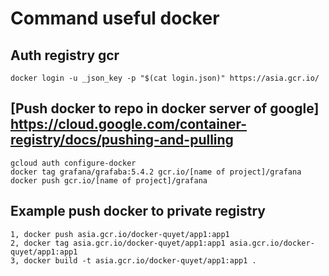 # Command useful docker

## Auth registry gcr 
```
docker login -u _json_key -p "$(cat login.json)" https://asia.gcr.io/
```
## [Push docker to repo in docker server of google] https://cloud.google.com/container-registry/docs/pushing-and-pulling
```
gcloud auth configure-docker
docker tag grafana/grafaba:5.4.2 gcr.io/[name of project]/grafana
docker push gcr.io/[name of project]/grafana
```

## Example push docker to private registry

```
1, docker push asia.gcr.io/docker-quyet/app1:app1
2, docker tag asia.gcr.io/docker-quyet/app1:app1 asia.gcr.io/docker-quyet/app1:app1
3, docker build -t asia.gcr.io/docker-quyet/app1:app1 .

```
